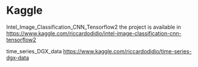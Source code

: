 # Kaggle


Intel_Image_Classification_CNN_Tensorflow2 the project is available in https://www.kaggle.com/riccardodidio/intel-image-classification-cnn-tensorflow2

time_series_DGX_data https://www.kaggle.com/riccardodidio/time-series-dgx-data
